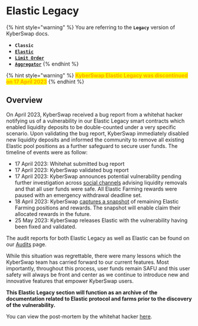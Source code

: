 # Elastic Legacy

{% hint style="warning" %}
You are referring to the **`Legacy`** version of KyberSwap docs.

* **`Classic`**
* [**`Elastic`**](../kyberswap-elastic/)
* [**`Limit Order`**](../../../kyberswap-solutions/limit-order/)
* [**`Aggregator`**](../../../kyberswap-solutions/kyberswap-aggregator/)
{% endhint %}

{% hint style="warning" %}
<mark style="color:orange;">**KyberSwap Elastic Legacy was discontinued on 17 April 2023**</mark>
{% endhint %}

## Overview

On April 2023, KyberSwap received a bug report from a whitehat hacker notifying us of a vulnerability in our Elastic Legacy smart contracts which enabled liquidity deposits to be double-counted under a very specific scenario. Upon validating the bug report, KyberSwap immediately disabled new liquidity deposits and informed the community to remove all existing Elastic pool positions as a further safeguard to secure user funds. The timeline of events were as follow:

* 17 April 2023: Whitehat submitted bug report
* 17 April 2023: KyberSwap validated bug report
* 17 April 2023: KyberSwap announces potential vulnerability pending further investigation across [social channels](https://twitter.com/KyberNetwork/status/1647920799557505028?s=20) advising liquidity removals and that all user funds were safe. All Elastic Farming rewards were paused with an emergency withdrawal deadline set.
* 18 April 2023: KyberSwap [captures a snapshot](https://twitter.com/KyberNetwork/status/1648626138003181570) of remaining Elastic Farming positions and rewards. The snapshot will enable claim their allocated rewards in the future.
* 25 May 2023: KyberSwap releases Elastic with the vulnerability having been fixed and validated.

The audit reports for both Elastic Legacy as well as Elastic can be found on our [Audits](../../../security/audits.md) page.

While this situation was regrettable, there were many lessons which the KyberSwap team has carried forward to our current features. Most importantly, throughout this process, user funds remain SAFU and this user safety will always be front and center as we continue to introduce new and innovative features that empower KyberSwap users.

**This Elastic Legacy section will function as an archive of the documentation related to Elastic protocol and farms prior to the discovery of the vulnerability.**

You can view the post-mortem by the whitehat hacker [here](https://web.archive.org/web/20230524101408/https://100proof.org/kyberswap-post-mortem.html).
